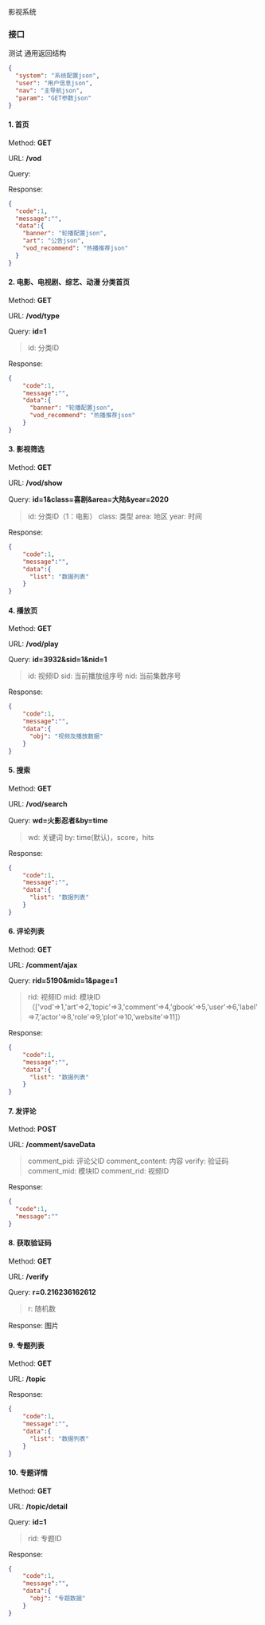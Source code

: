 影视系统

### 接口
测试
通用返回结构
```json
{
  "system": "系统配置json",
  "user": "用户信息json",
  "nav": "主导航json",
  "param": "GET参数json"
}
```

#### 1. 首页

Method: **GET**

URL: **/vod**

Query: 

Response:

```json
{
  "code":1,
  "message":"",
  "data":{
    "banner": "轮播配置json",
    "art": "公告json",
    "vod_recommend": "热播推荐json"
  }
}
```

#### 2. 电影、电视剧、综艺、动漫 分类首页

Method: **GET**

URL: **/vod/type**

Query: **id=1**

>   id: 分类ID

Response:

```json
{
    "code":1,
    "message":"",
    "data":{
      "banner": "轮播配置json",
      "vod_recommend": "热播推荐json"
    }
}
```

#### 3. 影视筛选

Method: **GET**

URL: **/vod/show**

Query: **id=1&class=喜剧&area=大陆&year=2020**

>   id: 分类ID（1：电影）
>   class: 类型
>   area: 地区
>   year: 时间

Response:

```json
{
    "code":1,
    "message":"",
    "data":{
      "list": "数据列表"
    }
}
```

#### 4. 播放页

Method: **GET**

URL: **/vod/play**

Query: **id=3932&sid=1&nid=1**

>   id: 视频ID
>   sid: 当前播放组序号
>   nid: 当前集数序号

Response:

```json
{
    "code":1,
    "message":"",
    "data":{
      "obj": "视频及播放数据"
    }
}
```

#### 5. 搜索

Method: **GET**

URL: **/vod/search**

Query: **wd=火影忍者&by=time**

>   wd: 关键词
>   by: time(默认)，score，hits

Response:

```json
{
    "code":1,
    "message":"",
    "data":{
      "list": "数据列表"
    }
}
```

#### 6. 评论列表

Method: **GET**

URL: **/comment/ajax**

Query: **rid=5190&mid=1&page=1**

>   rid: 视频ID
>   mid: 模块ID （['vod'=>1,'art'=>2,'topic'=>3,'comment'=>4,'gbook'=>5,'user'=>6,'label'=>7,'actor'=>8,'role'=>9,'plot'=>10,'website'=>11]）

Response:

```json
{
    "code":1,
    "message":"",
    "data":{
      "list": "数据列表"
    }
}
```

#### 7. 发评论

Method: **POST**

URL: **/comment/saveData**


>   comment_pid: 评论父ID
>   comment_content: 内容
>   verify: 验证码
>   comment_mid: 模块ID
>   comment_rid: 视频ID

Response:

```json
{
  "code":1,
  "message":""
}
```

#### 8. 获取验证码

Method: **GET**

URL: **/verify**

Query: **r=0.216236162612**

>   r: 随机数


Response: 图片

#### 9. 专题列表

Method: **GET**

URL: **/topic**

Response:

```json
{
    "code":1,
    "message":"",
    "data":{
      "list": "数据列表"
    }
}
```

#### 10. 专题详情

Method: **GET**

URL: **/topic/detail**

Query: **id=1**

>   rid: 专题ID


Response:

```json
{
    "code":1,
    "message":"",
    "data":{
      "obj": "专题数据"
    }
}
```

